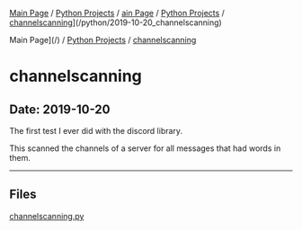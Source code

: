 [Main Page](/) / [Python Projects](/python) / [ain Page](/) / [Python Projects](/python) / [channelscanning](/python/2019-10-20_channelscanning)](/python/2019-10-20_channelscanning)

Main Page](/) / [Python Projects](/python) / [channelscanning](/python/2019-10-20_channelscanning)

# channelscanning

## Date: 2019-10-20

The first test I ever did with the discord library.

This scanned the channels of a server for all messages that had words in them.

-----

## Files

[channelscanning.py](channelscanning.py)